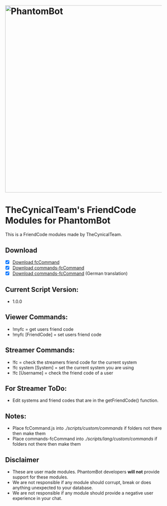 # <img alt="PhantomBot" src="https://phantombot.tv/img/new-logo-dark-v2.png" width="600px"/>

# TheCynicalTeam's FriendCode Modules for PhantomBot
This is a FriendCode modules made by TheCynicalTeam.

## Download
- [x] [Download fcCommand](/custom/commands/fcCommand/fcCommand.js?raw=true "fcCommand")
- [x] [Download commands-fcCommand](/lang/english/custom/commands/commands-fcCommand.js?raw=true "commands-fcCommand")
- [x] [Download commands-fcCommand](/lang/german/custom/commands/commands-fcCommand.js?raw=true "commands-fcCommand") (German translation)

## Current Script Version:
- 1.0.0

## Viewer Commands:
- !myfc = get users friend code
- !myfc [FriendCode] = set users friend code

## Streamer Commands:
- !fc = check the streamers friend code for the current system
- !fc system [System] = set the current system you are using
- !fc [Username] = check the friend code of a user

## For Streamer ToDo:
- Edit systems and friend codes that are in the getFriendCode() function.

## Notes:
- Place fcCommand.js into *./scripts/custom/commands* if folders not there then make them
- Place commands-fcCommand into *./scripts/lang/custom/commands* if folders not there then make them

## Disclaimer
- These are user made modules. PhantomBot developers **will not** provide support for these modules.
- We are not responsible if any module should corrupt, break or does anything unexpected to your database.
- We are not responsible if any module should provide a negative user experience in your chat.
